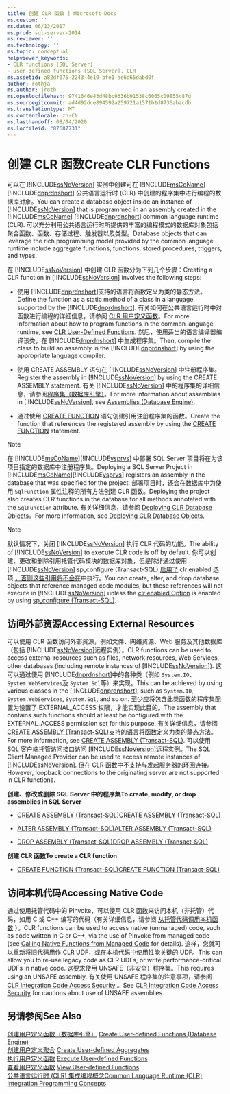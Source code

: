 ```yaml
---
title: 创建 CLR 函数 | Microsoft Docs
ms.custom: ''
ms.date: 06/13/2017
ms.prod: sql-server-2014
ms.reviewer: ''
ms.technology: ''
ms.topic: conceptual
helpviewer_keywords:
- CLR functions [SQL Server]
- user-defined functions [SQL Server], CLR
ms.assetid: a82df075-2243-4e19-bfe1-ae6d65dabd0f
author: rothja
ms.author: jroth
ms.openlocfilehash: 9741646e43d48bc9336b91538c6065c09855c87d
ms.sourcegitcommit: ad4d92dce894592a259721a1571b1d8736abacdb
ms.translationtype: MT
ms.contentlocale: zh-CN
ms.lasthandoff: 08/04/2020
ms.locfileid: "87687731"
---
```

# <a name="create-clr-functions"></a><span data-ttu-id="e11b9-102">创建 CLR 函数</span><span class="sxs-lookup"><span data-stu-id="e11b9-102">Create CLR Functions</span></span>
  <span data-ttu-id="e11b9-103">可以在 [!INCLUDE[ssNoVersion](../../includes/ssnoversion-md.md)] 实例中创建可在 [!INCLUDE[msCoName](../../includes/msconame-md.md)] [!INCLUDE[dnprdnshort](../../includes/dnprdnshort-md.md)] 公共语言运行时 (CLR) 中创建的程序集中进行编程的数据库对象。</span><span class="sxs-lookup"><span data-stu-id="e11b9-103">You can create a database object inside an instance of [!INCLUDE[ssNoVersion](../../includes/ssnoversion-md.md)] that is programmed in an assembly created in the [!INCLUDE[msCoName](../../includes/msconame-md.md)] [!INCLUDE[dnprdnshort](../../includes/dnprdnshort-md.md)] common language runtime (CLR).</span></span> <span data-ttu-id="e11b9-104">可以充分利用公共语言运行时所提供的丰富的编程模式的数据库对象包括聚合函数、函数、存储过程、触发器以及类型。</span><span class="sxs-lookup"><span data-stu-id="e11b9-104">Database objects that can leverage the rich programming model provided by the common language runtime include aggregate functions, functions, stored procedures, triggers, and types.</span></span>  
  
 <span data-ttu-id="e11b9-105">在 [!INCLUDE[ssNoVersion](../../includes/ssnoversion-md.md)] 中创建 CLR 函数分为下列几个步骤：</span><span class="sxs-lookup"><span data-stu-id="e11b9-105">Creating a CLR function in [!INCLUDE[ssNoVersion](../../includes/ssnoversion-md.md)] involves the following steps:</span></span>  
  
-   <span data-ttu-id="e11b9-106">使用 [!INCLUDE[dnprdnshort](../../includes/dnprdnshort-md.md)]支持的语言将函数定义为类的静态方法。</span><span class="sxs-lookup"><span data-stu-id="e11b9-106">Define the function as a static method of a class in a language supported by the [!INCLUDE[dnprdnshort](../../includes/dnprdnshort-md.md)].</span></span> <span data-ttu-id="e11b9-107">有关如何在公共语言运行时中对函数进行编程的详细信息，请参阅 [CLR 用户定义函数](../clr-integration-database-objects-user-defined-functions/clr-user-defined-functions.md)。</span><span class="sxs-lookup"><span data-stu-id="e11b9-107">For more information about how to program functions in the common language runtime, see [CLR User-Defined Functions](../clr-integration-database-objects-user-defined-functions/clr-user-defined-functions.md).</span></span> <span data-ttu-id="e11b9-108">然后，使用适当的语言编译器编译该类，在 [!INCLUDE[dnprdnshort](../../includes/dnprdnshort-md.md)] 中生成程序集。</span><span class="sxs-lookup"><span data-stu-id="e11b9-108">Then, compile the class to build an assembly in the [!INCLUDE[dnprdnshort](../../includes/dnprdnshort-md.md)] by using the appropriate language compiler.</span></span>  
  
-   <span data-ttu-id="e11b9-109">使用 CREATE ASSEMBLY 语句在 [!INCLUDE[ssNoVersion](../../includes/ssnoversion-md.md)] 中注册程序集。</span><span class="sxs-lookup"><span data-stu-id="e11b9-109">Register the assembly in [!INCLUDE[ssNoVersion](../../includes/ssnoversion-md.md)] by using the CREATE ASSEMBLY statement.</span></span> <span data-ttu-id="e11b9-110">有关 [!INCLUDE[ssNoVersion](../../includes/ssnoversion-md.md)] 中的程序集的详细信息，请参阅[程序集（数据库引擎）](../clr-integration/assemblies-database-engine.md)。</span><span class="sxs-lookup"><span data-stu-id="e11b9-110">For more information about assemblies in [!INCLUDE[ssNoVersion](../../includes/ssnoversion-md.md)], see [Assemblies &#40;Database Engine&#41;](../clr-integration/assemblies-database-engine.md).</span></span>  
  
-   <span data-ttu-id="e11b9-111">通过使用 [CREATE FUNCTION](/sql/t-sql/statements/create-function-transact-sql) 语句创建引用注册程序集的函数。</span><span class="sxs-lookup"><span data-stu-id="e11b9-111">Create the function that references the registered assembly by using the [CREATE FUNCTION](/sql/t-sql/statements/create-function-transact-sql) statement.</span></span>  
  
> [!NOTE]  
>  <span data-ttu-id="e11b9-112">在 [!INCLUDE[msCoName](../../includes/msconame-md.md)][!INCLUDE[vsprvs](../../includes/vsprvs-md.md)] 中部署 SQL Server 项目将在为该项目指定的数据库中注册程序集。</span><span class="sxs-lookup"><span data-stu-id="e11b9-112">Deploying a SQL Server Project in [!INCLUDE[msCoName](../../includes/msconame-md.md)][!INCLUDE[vsprvs](../../includes/vsprvs-md.md)] registers an assembly in the database that was specified for the project.</span></span> <span data-ttu-id="e11b9-113">部署项目时，还会在数据库中为使用 `SqlFunction` 属性注释的所有方法创建 CLR 函数。</span><span class="sxs-lookup"><span data-stu-id="e11b9-113">Deploying the project also creates CLR functions in the database for all methods annotated with the `SqlFunction` attribute.</span></span> <span data-ttu-id="e11b9-114">有关详细信息，请参阅 [Deploying CLR Database Objects](../clr-integration/deploying-clr-database-objects.md)。</span><span class="sxs-lookup"><span data-stu-id="e11b9-114">For more information, see [Deploying CLR Database Objects](../clr-integration/deploying-clr-database-objects.md).</span></span>  
  
> [!NOTE]  
>  <span data-ttu-id="e11b9-115">默认情况下，关闭 [!INCLUDE[ssNoVersion](../../includes/ssnoversion-md.md)] 执行 CLR 代码的功能。</span><span class="sxs-lookup"><span data-stu-id="e11b9-115">The ability of [!INCLUDE[ssNoVersion](../../includes/ssnoversion-md.md)] to execute CLR code is off by default.</span></span> <span data-ttu-id="e11b9-116">你可以创建、更改和删除引用托管代码模块的数据库对象，但是除非通过使用 [!INCLUDE[ssNoVersion](../../includes/ssnoversion-md.md)] sp_configure (Transact-SQL) [启用了](../../database-engine/configure-windows/clr-enabled-server-configuration-option.md) clr enabled 选项 [，否则这些引用将不会在](/sql/relational-databases/system-stored-procedures/sp-configure-transact-sql)中执行。</span><span class="sxs-lookup"><span data-stu-id="e11b9-116">You can create, alter, and drop database objects that reference managed code modules, but these references will not execute in [!INCLUDE[ssNoVersion](../../includes/ssnoversion-md.md)] unless the [clr enabled Option](../../database-engine/configure-windows/clr-enabled-server-configuration-option.md) is enabled by using [sp_configure (Transact-SQL)](/sql/relational-databases/system-stored-procedures/sp-configure-transact-sql).</span></span>  
  
## <a name="accessing-external-resources"></a><span data-ttu-id="e11b9-117">访问外部资源</span><span class="sxs-lookup"><span data-stu-id="e11b9-117">Accessing External Resources</span></span>  
 <span data-ttu-id="e11b9-118">可以使用 CLR 函数访问外部资源，例如文件、网络资源、Web 服务及其他数据库（包括 [!INCLUDE[ssNoVersion](../../includes/ssnoversion-md.md)]远程实例）。</span><span class="sxs-lookup"><span data-stu-id="e11b9-118">CLR functions can be used to access external resources such as files, network resources, Web Services, other databases (including remote instances of [!INCLUDE[ssNoVersion](../../includes/ssnoversion-md.md)]).</span></span> <span data-ttu-id="e11b9-119">这可以通过使用 [!INCLUDE[dnprdnshort](../../includes/dnprdnshort-md.md)]中的各种类（例如 `System.IO`、 `System.WebServices`及 `System.Sql`等）来实现。</span><span class="sxs-lookup"><span data-stu-id="e11b9-119">This can be achieved by using various classes in the [!INCLUDE[dnprdnshort](../../includes/dnprdnshort-md.md)], such as `System.IO`, `System.WebServices`, `System.Sql`, and so on.</span></span> <span data-ttu-id="e11b9-120">至少应将包含此类函数的程序集配置为设置了 EXTERNAL_ACCESS 权限，才能实现此目的。</span><span class="sxs-lookup"><span data-stu-id="e11b9-120">The assembly that contains such functions should at least be configured with the EXTERNAL_ACCESS permission set for this purpose.</span></span> <span data-ttu-id="e11b9-121">有关详细信息，请参阅 [CREATE ASSEMBLY (Transact-SQL)](/sql/t-sql/statements/create-assembly-transact-sql)支持的语言将函数定义为类的静态方法。</span><span class="sxs-lookup"><span data-stu-id="e11b9-121">For more information, see [CREATE ASSEMBLY &#40;Transact-SQL&#41;](/sql/t-sql/statements/create-assembly-transact-sql).</span></span> <span data-ttu-id="e11b9-122">可以使用 SQL 客户端托管访问接口访问 [!INCLUDE[ssNoVersion](../../includes/ssnoversion-md.md)]远程实例。</span><span class="sxs-lookup"><span data-stu-id="e11b9-122">The SQL Client Managed Provider can be used to access remote instances of [!INCLUDE[ssNoVersion](../../includes/ssnoversion-md.md)].</span></span> <span data-ttu-id="e11b9-123">但在 CLR 函数中不支持与发起服务器的环回连接。</span><span class="sxs-lookup"><span data-stu-id="e11b9-123">However, loopback connections to the originating server are not supported in CLR functions.</span></span>  
  
 <span data-ttu-id="e11b9-124">**创建、修改或删除 SQL Server 中的程序集**</span><span class="sxs-lookup"><span data-stu-id="e11b9-124">**To create, modify, or drop assemblies in SQL Server**</span></span>  
  
-   [<span data-ttu-id="e11b9-125">CREATE ASSEMBLY (Transact-SQL)</span><span class="sxs-lookup"><span data-stu-id="e11b9-125">CREATE ASSEMBLY &#40;Transact-SQL&#41;</span></span>](/sql/t-sql/statements/create-assembly-transact-sql)  
  
-   [<span data-ttu-id="e11b9-126">ALTER ASSEMBLY (Transact-SQL)</span><span class="sxs-lookup"><span data-stu-id="e11b9-126">ALTER ASSEMBLY &#40;Transact-SQL&#41;</span></span>](/sql/t-sql/statements/alter-assembly-transact-sql)  
  
-   [<span data-ttu-id="e11b9-127">DROP ASSEMBLY (Transact-SQL)</span><span class="sxs-lookup"><span data-stu-id="e11b9-127">DROP ASSEMBLY &#40;Transact-SQL&#41;</span></span>](/sql/t-sql/statements/drop-assembly-transact-sql)  
  
 <span data-ttu-id="e11b9-128">**创建 CLR 函数**</span><span class="sxs-lookup"><span data-stu-id="e11b9-128">**To create a CLR function**</span></span>  
  
-   [<span data-ttu-id="e11b9-129">CREATE FUNCTION (Transact-SQL)</span><span class="sxs-lookup"><span data-stu-id="e11b9-129">CREATE FUNCTION &#40;Transact-SQL&#41;</span></span>](/sql/t-sql/statements/create-function-transact-sql)  
  
## <a name="accessing-native-code"></a><span data-ttu-id="e11b9-130">访问本机代码</span><span class="sxs-lookup"><span data-stu-id="e11b9-130">Accessing Native Code</span></span>  
 <span data-ttu-id="e11b9-131">通过使用托管代码中的 PInvoke，可以使用 CLR 函数来访问本机（非托管）代码，如用 C 或 C++ 编写的代码（有关详细信息，请参阅 [从托管代码调用本机函数](https://go.microsoft.com/fwlink/?LinkID=181929) ）。</span><span class="sxs-lookup"><span data-stu-id="e11b9-131">CLR functions can be used to access native (unmanaged) code, such as code written in C or C++, via the use of PInvoke from managed code (see [Calling Native Functions from Managed Code](https://go.microsoft.com/fwlink/?LinkID=181929) for details).</span></span> <span data-ttu-id="e11b9-132">这样，您就可以重新将旧代码用作 CLR UDF，或在本机代码中使用性能关键的 UDF。</span><span class="sxs-lookup"><span data-stu-id="e11b9-132">This can allow you to re-use legacy code as CLR UDFs, or write performance-critical UDFs in native code.</span></span> <span data-ttu-id="e11b9-133">这要求使用 UNSAFE（非安全）程序集。</span><span class="sxs-lookup"><span data-stu-id="e11b9-133">This requires using an UNSAFE assembly.</span></span> <span data-ttu-id="e11b9-134">有关使用 UNSAFE 程序集的注意事项，请参阅 [CLR Integration Code Access Security](../clr-integration/security/clr-integration-code-access-security.md) 。</span><span class="sxs-lookup"><span data-stu-id="e11b9-134">See [CLR Integration Code Access Security](../clr-integration/security/clr-integration-code-access-security.md) for cautions about use of UNSAFE assemblies.</span></span>  
  
## <a name="see-also"></a><span data-ttu-id="e11b9-135">另请参阅</span><span class="sxs-lookup"><span data-stu-id="e11b9-135">See Also</span></span>  
 <span data-ttu-id="e11b9-136">[创建用户定义函数（数据库引擎）](create-user-defined-functions-database-engine.md) </span><span class="sxs-lookup"><span data-stu-id="e11b9-136">[Create User-defined Functions &#40;Database Engine&#41;](create-user-defined-functions-database-engine.md) </span></span>  
 <span data-ttu-id="e11b9-137">[创建用户定义聚合](create-user-defined-aggregates.md) </span><span class="sxs-lookup"><span data-stu-id="e11b9-137">[Create User-defined Aggregates](create-user-defined-aggregates.md) </span></span>  
 <span data-ttu-id="e11b9-138">[执行用户定义函数](execute-user-defined-functions.md) </span><span class="sxs-lookup"><span data-stu-id="e11b9-138">[Execute User-defined Functions](execute-user-defined-functions.md) </span></span>  
 <span data-ttu-id="e11b9-139">[查看用户定义函数](view-user-defined-functions.md) </span><span class="sxs-lookup"><span data-stu-id="e11b9-139">[View User-defined Functions](view-user-defined-functions.md) </span></span>  
 [<span data-ttu-id="e11b9-140">公共语言运行时 (CLR) 集成编程概念</span><span class="sxs-lookup"><span data-stu-id="e11b9-140">Common Language Runtime &#40;CLR&#41; Integration Programming Concepts</span></span>](../clr-integration/common-language-runtime-clr-integration-programming-concepts.md)  
  
  
